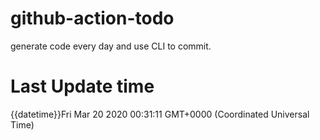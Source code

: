 # github-action-todo
generate code every day and use CLI to commit.

# Last Update time
{{datetime}}Fri Mar 20 2020 00:31:11 GMT+0000 (Coordinated Universal Time)
